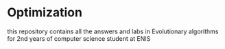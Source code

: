 # Optimization
this repository contains all the answers and labs in Evolutionary algorithms for 2nd years of computer science student at ENIS
